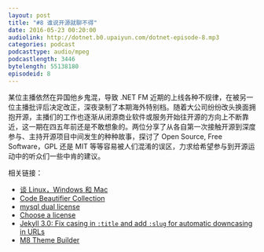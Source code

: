 ```yaml
---
layout: post
title: "#8 谁说开源就聊不得"
date: 2016-05-23 00:20:00
audiolink: http://dotnet.b0.upaiyun.com/dotnet-episode-8.mp3
categories: podcast 
podcasttype: audio/mpeg
podcastlength: 3446
bytelength: 55138180   
episodeid: 8
---
```


某位主播依然在异国他乡鬼混，导致 .NET FM 近期的上线各种不规律，在被另一位主播批评后决定改正，深夜录制了本期海外特别档。随着大公司纷纷改头换面拥抱开源，主播们的工作也逐渐从闭源商业软件或服务开始往开源的方向上不断靠近，这一期在四五年前还是不敢想象的。两位分享了从各自第一次接触开源到深度参与、主持开源项目中间发生的种种故事，探讨了 Open Source, Free Software，GPL 还是 MIT 等等容易被人们混淆的误区，力求给希望参与到开源运动中的听众们一些中肯的建议。

相关链接：

* [谈 Linux，Windows 和 Mac](http://www.yinwang.org/blog-cn/2013/03/07/linux-windows-mac)
* [Code Beautifier Collection](https://github.com/lextm/lextudio)
* [mysql dual license](http://www.mysql.com/about/legal/licensing/oem/)
* [Choose a license](http://choosealicense.com/)
* [Jekyll 3.0: Fix casing in `:title` and add `:slug` for automatic downcasing in URLs](https://github.com/jekyll/jekyll/pull/4100)
* [M8 Theme Builder](http://m8-theme-builder.software.informer.com/download/)